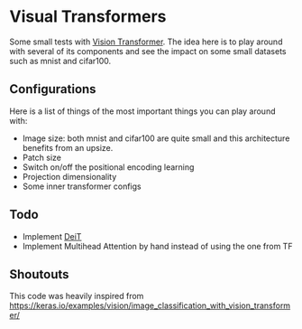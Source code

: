 # Visual Transformers
Some small tests with [Vision Transformer](https://arxiv.org/abs/2010.11929). The idea here is to play around with several of its components and see the impact on some small datasets such as mnist and cifar100.

## Configurations
Here is a list of things of the most important things you can play around with:
- Image size: both mnist and cifar100 are quite small and this architecture benefits from an upsize.
- Patch size
- Switch on/off the positional encoding learning
- Projection dimensionality
- Some inner transformer configs

## Todo
- Implement [DeiT](https://arxiv.org/abs/2012.12877)
- Implement Multihead Attention by hand instead of using the one from TF

## Shoutouts
This code was heavily inspired from https://keras.io/examples/vision/image_classification_with_vision_transformer/
